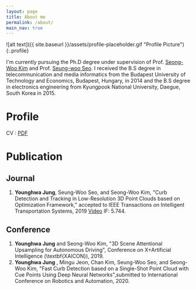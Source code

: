 ```yaml
---
layout: page
title: About me
permalink: /about/
main_nav: true
---
```


![alt text]({{ site.baseurl }}/assets/profile-placeholder.gif "Profile Picture"){:.profile}

I'm currently pursuing the Ph.D degree under supervision of Prof. [Seong-Woo Kim][snwoo] and Prof. [Seung-woo Seo][seungwoo]. I received the B.S degree in telecommunication and media informatics from the Budapest University of Technology and Economics, Budapest, Hungary, in 2014 and the B.S degree in electronics engineering from Kyungpook National University, Daegue, South Korea in 2015.

# Profile
CV : [PDF][cv_pdf]

# Publication
## Journal
1. **Younghwa Jung**, Seung-Woo Seo, and Seong-Woo Kim, "Curb Detection and Tracking in Low-Resolution 3D Point Clouds based on Optimization Framework," accepted to IEEE Transactions on Intelligent Transportation Systems, 2019 [Video][video_curb_detection] IF: 5.744.
## Conference
1. **Younghwa Jung** and Seong-Woo Kim, "3D Scene Attentional Upsampling for Autonomous Driving", Conference on X+Artificial Intelligence (\textbf{XAICON}), 2019.
2. **Younghwa Jung** , Mingu Jeon, Chan Kim, Seung-Woo Seo, and Seong-Woo Kim, "Fast Curb Detection based on a Single-Shot Point Cloud with Cue Points Using Deep Neural Networks",submitted to International Conference on Robotics and Automation, 2020.

<!--
You can find out more info about customizing your Jekyll theme, as well as basic Jekyll usage documentation at [jekyllrb.com](http://jekyllrb.com/). And you can find the source code for Jekyll at [github.com/jekyll/jekyll](https://github.com/jekyll/jekyll)
-->
[snwoo]: https://sites.google.com/site/snwoolab/
[seungwoo]:http://vi.snu.ac.kr/xe/Faculty
[cv_pdf]:https://github.com/xzxzmmnn/xzxzmmnn.github.io/blob/master/Jung_CV_2019_update.pdf
[video_curb_detection]:https://www.youtube.com/watch?v=NODbun9S7TI
